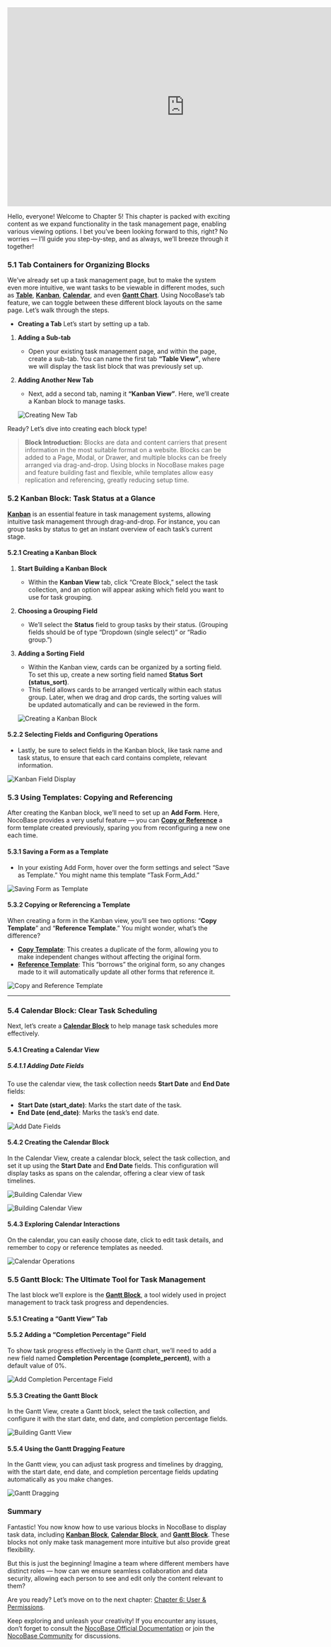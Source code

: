 <iframe width="800" height="450" src="https://www.youtube.com/embed/gQl894E6KqU?si=0vmiA8Iq8PWSl8WO" title="YouTube video player" frameborder="0" allow="accelerometer; autoplay; clipboard-write; encrypted-media; gyroscope; picture-in-picture; web-share" referrerpolicy="strict-origin-when-cross-origin" allowfullscreen></iframe>


Hello, everyone! Welcome to Chapter 5! This chapter is packed with exciting content as we expand functionality in the task management page, enabling various viewing options. I bet you’ve been looking forward to this, right? No worries — I’ll guide you step-by-step, and as always, we’ll breeze through it together!

### 5.1 Tab Containers for Organizing Blocks

We’ve already set up a task management page, but to make the system even more intuitive, we want tasks to be viewable in different modes, such as [**Table**](https://docs-cn.nocobase.com/handbook/ui/blocks/data-blocks/table), [**Kanban**](https://docs-cn.nocobase.com/handbook/block-kanban), [**Calendar**](https://docs.nocobase.com/handbook/calendar), and even [**Gantt Chart**](https://docs.nocobase.com/handbook/block-gantt). Using NocoBase’s tab feature, we can toggle between these different block layouts on the same page. Let’s walk through the steps.

- **Creating a Tab**
  Let’s start by setting up a tab.

1. **Adding a Sub-tab**

   - Open your existing task management page, and within the page, create a sub-tab. You can name the first tab **“Table View”**, where we will display the task list block that was previously set up.
2. **Adding Another New Tab**

   - Next, add a second tab, naming it **“Kanban View”**. Here, we’ll create a Kanban block to manage tasks.

   ![Creating New Tab](https://static-docs.nocobase.com/Solution/demoE3v1-23.gif)

Ready? Let’s dive into creating each block type!

> **Block Introduction:** Blocks are data and content carriers that present information in the most suitable format on a website. Blocks can be added to a Page, Modal, or Drawer, and multiple blocks can be freely arranged via drag-and-drop. Using blocks in NocoBase makes page and feature building fast and flexible, while templates allow easy replication and referencing, greatly reducing setup time.

### 5.2 Kanban Block: Task Status at a Glance

[**Kanban**](https://docs.nocobase.com/handbook/block-kanban) is an essential feature in task management systems, allowing intuitive task management through drag-and-drop. For instance, you can group tasks by status to get an instant overview of each task’s current stage.

#### 5.2.1 Creating a Kanban Block

1. **Start Building a Kanban Block**

   - Within the **Kanban View** tab, click “Create Block,” select the task collection, and an option will appear asking which field you want to use for task grouping.
2. **Choosing a Grouping Field**

   - We’ll select the **Status** field to group tasks by their status. (Grouping fields should be of type “Dropdown (single select)” or “Radio group.”)
3. **Adding a Sorting Field**

   - Within the Kanban view, cards can be organized by a sorting field. To set this up, create a new sorting field named **Status Sort (status_sort)**.
   - This field allows cards to be arranged vertically within each status group. Later, when we drag and drop cards, the sorting values will be updated automatically and can be reviewed in the form.

   ![Creating a Kanban Block](https://static-docs.nocobase.com/Solution/demoE3v1-24.gif)

#### 5.2.2 Selecting Fields and Configuring Operations

- Lastly, be sure to select fields in the Kanban block, like task name and task status, to ensure that each card contains complete, relevant information.

![Kanban Field Display](https://static-docs.nocobase.com/Solution/demoE3v1-25.gif)

### 5.3 Using Templates: Copying and Referencing

After creating the Kanban block, we’ll need to set up an **Add Form**. Here, NocoBase provides a very useful feature — you can [**Copy or Reference**](https://docs.nocobase.com/handbook/ui/blocks/block-templates#%E5%A4%8D%E5%88%B6%E5%92%8C%E5%BC%95%E7%94%A8%E7%9A%84%E5%8C%BA%E5%88%AB) a form template created previously, sparing you from reconfiguring a new one each time.

#### 5.3.1 **Saving a Form as a Template**

- In your existing Add Form, hover over the form settings and select “Save as Template.” You might name this template “Task Form_Add.”

![Saving Form as Template](https://static-docs.nocobase.com/Solution/demoE3v1-26.gif)

#### 5.3.2 **Copying or Referencing a Template**

When creating a form in the Kanban view, you’ll see two options: “**Copy Template**” and “**Reference Template**.” You might wonder, what’s the difference?

- [**Copy Template**](https://docs.nocobase.com/handbook/ui/blocks/block-templates#%E5%A4%8D%E5%88%B6%E5%92%8C%E5%BC%95%E7%94%A8%E7%9A%84%E5%8C%BA%E5%88%AB): This creates a duplicate of the form, allowing you to make independent changes without affecting the original form.
- [**Reference Template**](https://docs.nocobase.com/handbook/ui/blocks/block-templates#%E5%A4%8D%E5%88%B6%E5%92%8C%E5%BC%95%E7%94%A8%E7%9A%84%E5%8C%BA%E5%88%AB): This “borrows” the original form, so any changes made to it will automatically update all other forms that reference it.

![Copy and Reference Template](https://static-docs.nocobase.com/Solution/demoE3v1-27.gif)

---

### 5.4 Calendar Block: Clear Task Scheduling

Next, let’s create a [**Calendar Block**](https://docs.nocobase.com/handbook/calendar) to help manage task schedules more effectively.

#### 5.4.1 Creating a Calendar View

##### 5.4.1.1 **Adding Date Fields**

To use the calendar view, the task collection needs **Start Date** and **End Date** fields:

- **Start Date (start_date)**: Marks the start date of the task.
- **End Date (end_date)**: Marks the task’s end date.

![Add Date Fields](https://static-docs.nocobase.com/Solution/391734209379202415044912.png)

#### 5.4.2 Creating the Calendar Block

In the Calendar View, create a calendar block, select the task collection, and set it up using the **Start Date** and **End Date** fields. This configuration will display tasks as spans on the calendar, offering a clear view of task timelines.

![Building Calendar View](https://static-docs.nocobase.com/Solution/demoE3v1-28.gif)

![Building Calendar View](https://static-docs.nocobase.com/Solution/demoE3v1-29N.gif)

#### 5.4.3 Exploring Calendar Interactions

On the calendar, you can easily choose date, click to edit task details, and remember to copy or reference templates as needed.

![Calendar Operations](https://static-docs.nocobase.com/Solution/demoE3v1-30.gif)

### 5.5 Gantt Block: The Ultimate Tool for Task Management

The last block we’ll explore is the [**Gantt Block**](https://docs.nocobase.com/handbook/block-gantt), a tool widely used in project management to track task progress and dependencies.

#### 5.5.1 Creating a “Gantt View” Tab

#### 5.5.2 **Adding a “Completion Percentage” Field**

To show task progress effectively in the Gantt chart, we’ll need to add a new field named **Completion Percentage (complete_percent)**, with a default value of 0%.

![Add Completion Percentage Field](https://static-docs.nocobase.com/Solution/061734211206202415052012.png)

#### 5.5.3 **Creating the Gantt Block**

In the Gantt View, create a Gantt block, select the task collection, and configure it with the start date, end date, and completion percentage fields.

![Building Gantt View](https://static-docs.nocobase.com/Solution/demoE3v1-31.gif)

#### 5.5.4 **Using the Gantt Dragging Feature**

In the Gantt view, you can adjust task progress and timelines by dragging, with the start date, end date, and completion percentage fields updating automatically as you make changes.

![Gantt Dragging](https://static-docs.nocobase.com/Solution/demoE3v1-32.gif)

### Summary

Fantastic! You now know how to use various blocks in NocoBase to display task data, including [**Kanban Block**](https://docs.nocobase.com/handbook/block-kanban), [**Calendar Block**](https://docs.nocobase.com/handbook/calendar), and [**Gantt Block**](https://docs.nocobase.com/handbook/block-gantt). These blocks not only make task management more intuitive but also provide great flexibility.

But this is just the beginning! Imagine a team where different members have distinct roles — how can we ensure seamless collaboration and data security, allowing each person to see and edit only the content relevant to them?

Are you ready? Let’s move on to the next chapter: [Chapter 6: User & Permissions](https://www.nocobase.com/en/tutorials/task-tutorial-user-permissions).

Keep exploring and unleash your creativity! If you encounter any issues, don’t forget to consult the [NocoBase Official Documentation](https://docs.nocobase.com/) or join the [NocoBase Community](https://forum.nocobase.com/) for discussions.
